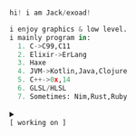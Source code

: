 
```python

hi! i am Jack/exoad!

i enjoy graphics & low level. 
i mainly program in:
  1. C->C99,C11
  2. Elixir->ErLang
  3. Haxe
  4. JVM->Kotlin,Java,Clojure
  5. C++->0x,14
  6. GLSL/HLSL
  7. Sometimes: Nim,Rust,Ruby
```

<details close>
<summary>
<code>
[ working on ]
</code>
</summary>
<br>
<code>public projects:</code>
<br>
<br>

| <code>name</code> | <code>description</code> | <code>link</code> |
| :------: | :-------------: | :------: |
|<code>Halcyon</code>|Native Audio Engine & Player|https://github.com/Halcyoninae/Halcyon.git|
|<code>Yttrius</code>|Multi-paradigm high noise language|https://github.com/exoad/yttriusSDK|
|<code>question-mark</code>|General Purpose UI Toolkit in Haxe & C++|https://github.com/exoad/question-mark|
|<code>native-util</code>|Low Level System Interface|https://github.com/Exoad4JVM/util.git|

</details>
